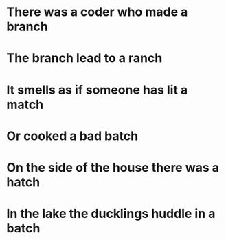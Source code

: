 # There was a coder who made a branch
# The branch lead to a ranch
# It smells as if someone has lit a match
# Or cooked a bad batch
# On the side of the house there was a hatch
# In the lake the ducklings huddle in a batch
